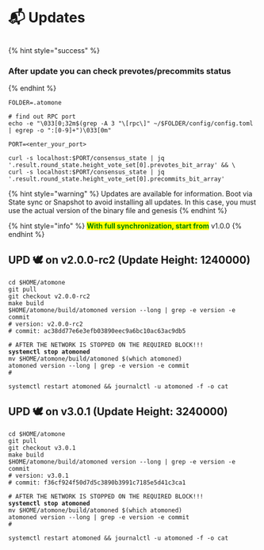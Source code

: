 # 📬 Updates

##

{% hint style="success" %}
### After update you can check prevotes/precommits status
{% endhint %}

```shell
FOLDER=.atomone

# find out RPC port
echo -e "\033[0;32m$(grep -A 3 "\[rpc\]" ~/$FOLDER/config/config.toml | egrep -o ":[0-9]+")\033[0m"

PORT=<enter_your_port>

curl -s localhost:$PORT/consensus_state | jq '.result.round_state.height_vote_set[0].prevotes_bit_array' && \
curl -s localhost:$PORT/consensus_state | jq '.result.round_state.height_vote_set[0].precommits_bit_array'
```

{% hint style="warning" %}
Updates are available for information. Boot via State sync or Snapshot to avoid installing all updates. In this case, you must use the actual version of the binary file and genesis
{% endhint %}

{% hint style="info" %}
<mark style="color:green;">**With full synchronization, start from**</mark> v1.0.0
{% endhint %}

## UPD 🕊 on  v2.0.0-rc2 (Update Height: 1240000)

<pre class="language-shell"><code class="lang-shell">cd $HOME/atomone
git pull
git checkout v2.0.0-rc2
make build
$HOME/atomone/build/atomoned version --long | grep -e version -e commit
# version: v2.0.0-rc2
# commit: ac38dd77e6e3efb03890eec9a6bc10ac63ac9db5

# AFTER THE NETWORK IS STOPPED ON THE REQUIRED BLOCK!!!
<strong>systemctl stop atomoned
</strong>mv $HOME/atomone/build/atomoned $(which atomoned)
atomoned version --long | grep -e version -e commit
#

systemctl restart atomoned &#x26;&#x26; journalctl -u atomoned -f -o cat
</code></pre>

## UPD 🕊 on  v3.0.1 (Update Height: 3240000)

<pre class="language-shell"><code class="lang-shell">cd $HOME/atomone
git pull
git checkout v3.0.1
make build
$HOME/atomone/build/atomoned version --long | grep -e version -e commit
# version: v3.0.1
# commit: f36cf924f50d7d5c3890b3991c7185e5d41c3ca1

# AFTER THE NETWORK IS STOPPED ON THE REQUIRED BLOCK!!!
<strong>systemctl stop atomoned
</strong>mv $HOME/atomone/build/atomoned $(which atomoned)
atomoned version --long | grep -e version -e commit
#

systemctl restart atomoned &#x26;&#x26; journalctl -u atomoned -f -o cat
</code></pre>
